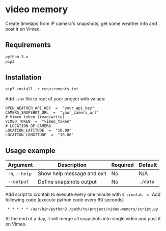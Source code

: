 # video memory

Create timelaps from IP camera's snapshots, get some weather info and post it on Vimeo.

## Requirements 

```bash
python 3.x
pip3
```
## Installation

```py
pip3 install -r requirements.txt
```
Add `.env` file to root of your project with values:
```
OPEN_WEATHER_API_KEY  =  "your_api_key"
CAMERA_SNAPSHOT_URL  =  "your_camera_url"
# Vimeo token (read/write)
VIMEO_TOKEN  =  "vimeo_token"
# LOCATION OF CAMERA
LOCATION_LATITUDE  =  "10.00"
LOCATION_LONGITUDE  =  "10.00"
```
## Usage example
| Argument | Description | Required | Default |
|--|--|--|--|
| `-h`, `--help` | Show help message and exit  | No | N/A
| `--output` | Define snapshots output | No | `./data`

Add script to crontab to execute every one minute with ``$ crontab -e``.
Add following code (execute python code every 60 seconds)
```
 * * * * * /usr/bin/python3 /path/to/project/video-memory/script.py
```
At the end of a day, it will merge all snapshots into single video and post it on Vimeo.
